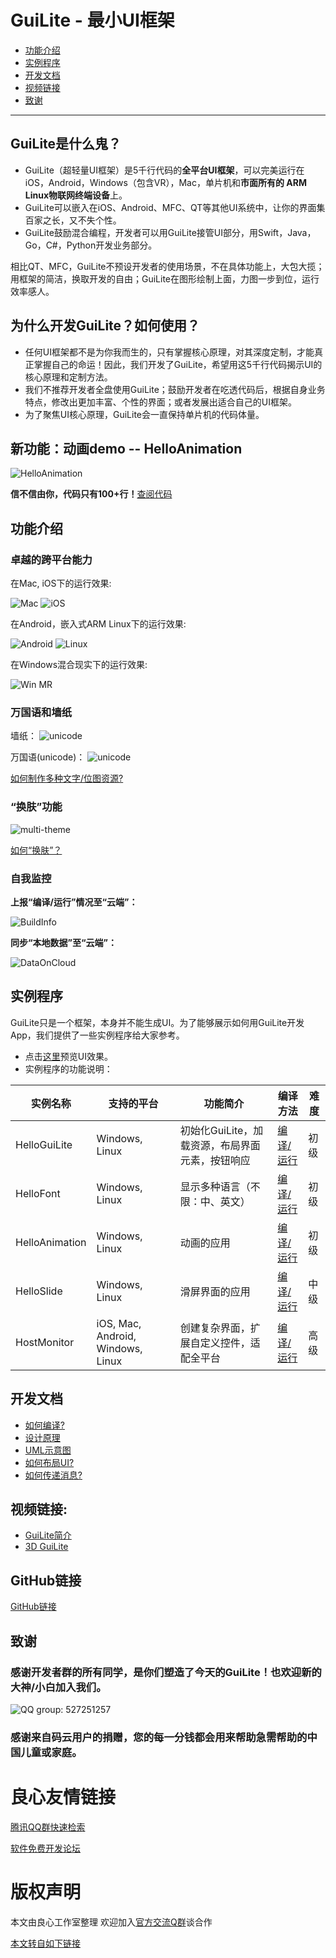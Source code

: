 # GuiLite - 最小UI框架
- [功能介绍](#功能介绍)
- [实例程序](#实例程序)
- [开发文档](#开发文档)
- [视频链接](#视频链接)
- [致谢](#致谢)
***
## GuiLite是什么鬼？
- GuiLite（超轻量UI框架）是5千行代码的**全平台UI框架**，可以完美运行在iOS，Android，Windows（包含VR），Mac，单片机和**市面所有的 ARM Linux物联网终端设备**上。
- GuiLite可以嵌入在iOS、Android、MFC、QT等其他UI系统中，让你的界面集百家之长，又不失个性。
- GuiLite鼓励混合编程，开发者可以用GuiLite接管UI部分，用Swift，Java，Go，C#，Python开发业务部分。

相比QT、MFC，GuiLite不预设开发者的使用场景，不在具体功能上，大包大揽；用框架的简洁，换取开发的自由；GuiLite在图形绘制上面，力图一步到位，运行效率感人。

## 为什么开发GuiLite？如何使用？
- 任何UI框架都不是为你我而生的，只有掌握核心原理，对其深度定制，才能真正掌握自己的命运！因此，我们开发了GuiLite，希望用这5千行代码揭示UI的核心原理和定制方法。
- 我们不推荐开发者全盘使用GuiLite；鼓励开发者在吃透代码后，根据自身业务特点，修改出更加丰富、个性的界面；或者发展出适合自己的UI框架。
- 为了聚焦UI核心原理，GuiLite会一直保持单片机的代码体量。

## 新功能：动画demo -- HelloAnimation
![HelloAnimation](doc/HelloAnimation.gif)

**信不信由你，代码只有100+行！**[查阅代码](http://u.720life.cn/g/2e71d0f0a5c601172267ba20d3a43c6e75932b06f4e590a70dd42a457637ddb9b6ca79ee3002b276a41167dfd33c56ad872b1f4a071c53a1c9d2419c85873e0833674acc592c7471d8d18feafad1c5524d36480134e1736b30664ec35e13fedd)

## 功能介绍
### 卓越的跨平台能力
在Mac, iOS下的运行效果:

![Mac](doc/Mac.gif) ![iOS](doc/Ios.landscape.gif)

在Android，嵌入式ARM Linux下的运行效果:

![Android](doc/Android.gif) ![Linux](doc/Linux.gif)

在Windows混合现实下的运行效果:

![Win MR](doc/WinMR.gif)

### 万国语和墙纸
墙纸：
![unicode](doc/wallpaper.jpg)

万国语(unicode)：
![unicode](doc/unicode.jpg)

[如何制作多种文字/位图资源?](http://u.720life.cn/g/54145d0471d91890860f7f8463c0304638f0e26956953fb595b5ea8b0426585fe389d0827e0ccd02f5c6fee2b54aa43b)

### “换肤”功能
![multi-theme](doc/multi-theme.png)

[如何“换肤”？](http://u.720life.cn/g/2e71d0f0a5c601172267ba20d3a43c6e75932b06f4e590a70dd42a457637ddb9b6ca79ee3002b276a41167dfd33c56ad869468bbe7c65615afccfddad54021c770c7ed12578f80509a02986b46140f9c9b23b194b92226dc0cc015607bad3332c16358b5d462054f54018118fcc3ab01)

### 自我监控
**上报“编译/运行”情况至“云端”：**

![BuildInfo](doc/BuildInfo.png)

**同步“本地数据”至“云端”：**

![DataOnCloud](doc/data_on_cloud.png)

## 实例程序
GuiLite只是一个框架，本身并不能生成UI。为了能够展示如何用GuiLite开发App，我们提供了一些实例程序给大家参考。
- 点击[这里](http://u.720life.cn/g/2e71d0f0a5c601172267ba20d3a43c6e75932b06f4e590a70dd42a457637ddb9cafdd4f90d95e594e4bc0c2954e7f3e1)预览UI效果。
- 实例程序的功能说明：

| 实例名称 | 支持的平台 | 功能简介 | 编译方法 | 难度 |
| --- | --- | --- | --- | --- |
| HelloGuiLite | Windows, Linux | 初始化GuiLite，加载资源，布局界面元素，按钮响应 | [编译/运行](http://u.720life.cn/g/2e71d0f0a5c601172267ba20d3a43c6e75932b06f4e590a70dd42a457637ddb9b6ca79ee3002b276a41167dfd33c56ad4f0eef9699c6bb3dffa4d188e7e85fad1b2adb328b92b7091ffad7b2f5506cc3) | 初级 |
| HelloFont | Windows, Linux | 显示多种语言（不限：中、英文） | [编译/运行](http://u.720life.cn/g/2e71d0f0a5c601172267ba20d3a43c6e75932b06f4e590a70dd42a457637ddb9b6ca79ee3002b276a41167dfd33c56ad22336813da3e8e976ead23a6c707516cee331c5537a1626c1091e3760a3453c8) | 初级 |
| HelloAnimation | Windows, Linux | 动画的应用 | [编译/运行](http://u.720life.cn/g/2e71d0f0a5c601172267ba20d3a43c6e75932b06f4e590a70dd42a457637ddb9b6ca79ee3002b276a41167dfd33c56ad872b1f4a071c53a1c9d2419c85873e08c7d95b3188ded34737b343578dd96eaf) | 初级 |
| HelloSlide | Windows, Linux | 滑屏界面的应用 | [编译/运行](http://u.720life.cn/g/2e71d0f0a5c601172267ba20d3a43c6e75932b06f4e590a70dd42a457637ddb9b6ca79ee3002b276a41167dfd33c56ad0ff1ec32b1ab8d8bde1889a94748c296cd1dd9f165c7b07203f680e29d654e79) | 中级 |
| HostMonitor | iOS, Mac, Android, Windows, Linux | 创建复杂界面，扩展自定义控件，适配全平台 | [编译/运行](http://u.720life.cn/g/2e71d0f0a5c601172267ba20d3a43c6e75932b06f4e590a70dd42a457637ddb9b6ca79ee3002b276a41167dfd33c56ad869468bbe7c65615afccfddad54021c7b2b3a2fcbe1551db2dd4fe626d703389) | 高级 |
## 开发文档
- [如何编译?](doc/HowToBuild.md)
- [设计原理](doc/CodeWalkthrough-cn.md)
- [UML示意图](doc/UML.md)
- [如何布局UI?](doc/HowLayoutWork.md)
- [如何传递消息?](doc/HowMessageWork.md)

## 视频链接:
- [GuiLite简介](http://u.720life.cn/g/f18b4a37eaf8af1318d738e4ab50599579e26468ca5b657e37710243a17c33666ec0f3fcd64994581d8543bde561ad48)
- [3D GuiLite](http://u.720life.cn/g/f18b4a37eaf8af1318d738e4ab50599579e26468ca5b657e37710243a17c33660c72fa41641d3c99a1fd7044de561bc6)

## GitHub链接
[GitHub链接](http://u.720life.cn/g/54145d0471d91890860f7f8463c0304638f0e26956953fb595b5ea8b0426585faaa7b003fa57cd780a1ccf0b7b8a4ef8)

## 致谢
### 感谢开发者群的所有同学，是你们塑造了今天的GuiLite！也欢迎新的大神/小白加入我们。
![QQ group: 527251257](doc/qq.group.jpg)
### 感谢来自码云用户的捐赠，您的每一分钱都会用来帮助急需帮助的中国儿童或家庭。




 # 良心友情链接

[腾讯QQ群快速检索](http://u.720life.cn/s/8cf73f7c)

[软件免费开发论坛](http://u.720life.cn/s/bbb01dc0)

# 版权声明 

本文由良心工作室整理 欢迎加入[官方交流Q群](https://u.720life.cn/s/f2316816)谈合作

[本文转自如下链接](http://u.720life.cn/g/2e71d0f0a5c601172267ba20d3a43c6ed3314b8073dd445e4828806bd02652af5ad72a1188caf2b2c9ed8010e52a0041cddaf5c70f913531029c5baa35ac7e22)